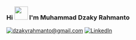 ### Hi <img src="https://raw.githubusercontent.com/MartinHeinz/MartinHeinz/master/wave.gif" width="35px"> I'm Muhammad Dzaky Rahmanto

<a href="mailto:dzakyrahmanto@gmail.com">![dzakyrahmanto@gmail.com](https://img.shields.io/badge/Gmail-D14836?style=for-the-badge&logo=gmail&logoColor=white)</a> <a href="https://www.linkedin.com/in/dzakdzaks/">![LinkedIn](https://img.shields.io/badge/LinkedIn-0077B5?style=for-the-badge&logo=linkedin&logoColor=white)</a>

<!-- [![spotify-github-profile](https://spotify-github-profile.vercel.app/api/view?uid=ig3nc89m5gcvj3g9qu2o0q3ej&cover_image=true&theme=default&show_offline=false&background_color=121212&bar_color_cover=false)](https://github.com/kittinan/spotify-github-profile) -->
